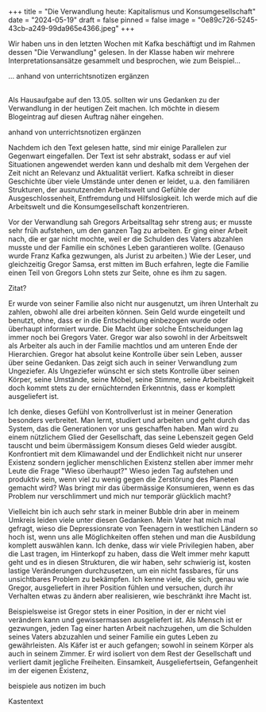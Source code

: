 +++
title = "Die Verwandlung heute: Kapitalismus und Konsumgesellschaft"
date = "2024-05-19"
draft = false
pinned = false
image = "0e89c726-5245-43cb-a249-99da965e4366.jpeg"
+++
<!--StartFragment-->

Wir haben uns in den letzten Wochen mit Kafka beschäftigt und im Rahmen dessen "Die Verwandlung" gelesen. In der Klasse haben wir mehrere Interpretationsansätze gesammelt und besprochen, wie zum Beispiel…

… anhand von unterrichtsnotizen ergänzen

\
Als Hausaufgabe auf den 13.05. sollten wir uns Gedanken zu der Verwandlung in der heutigen Zeit machen. Ich möchte in diesem Blogeintrag auf diesen Auftrag näher eingehen.

anhand von unterrichtsnotizen ergänzen

Nachdem ich den Text gelesen hatte, sind mir einige Parallelen zur Gegenwart eingefallen. Der Text ist sehr abstrakt, sodass er auf viel Situationen angewendet werden kann und deshalb mit dem Vergehen der Zeit nicht an Relevanz und Aktualität verliert. Kafka schreibt in dieser Geschichte über viele Umstände unter denen er leidet, u.a. den familiären Strukturen, der ausnutzenden Arbeitswelt und Gefühle der Ausgeschlossenheit, Entfremdung und Hilfslosigkeit. Ich werde mich auf die Arbeitswelt und die Konsumgesellschaft konzentrieren.

Vor der Verwandlung sah Gregors Arbeitsalltag sehr streng aus; er musste sehr früh aufstehen, um den ganzen Tag zu arbeiten. Er ging einer Arbeit nach, die er gar nicht mochte, weil er die Schulden des Vaters abzahlen musste und der Familie ein schönes Leben garantieren wollte. (Genauso wurde Franz Kafka gezwungen, als Jurist zu arbeiten.) Wie der Leser, und gleichzeitig Gregor Samsa, erst mitten im Buch erfahren, legte die Familie einen Teil von Gregors Lohn stets zur Seite, ohne es ihm zu sagen.

Zitat?

Er wurde von seiner Familie also nicht nur ausgenutzt, um ihren Unterhalt zu zahlen, obwohl alle drei arbeiten können. Sein Geld wurde eingeteilt und benutzt, ohne, dass er in die Entscheidung einbezogen wurde oder überhaupt informiert wurde. Die Macht über solche Entscheidungen lag immer noch bei Gregors Vater. Gregor war also sowohl in der Arbeitswelt als Arbeiter als auch in der Familie machtlos und am unteren Ende der Hierarchien. Gregor hat absolut keine Kontrolle über sein Leben, ausser über seine Gedanken. Das zeigt sich auch in seiner Verwandlung zum Ungeziefer. Als Ungeziefer wünscht er sich stets Kontrolle über seinen Körper, seine Umstände, seine Möbel, seine Stimme, seine Arbeitsfähigkeit doch kommt stets zu der ernüchternden Erkenntnis, dass er komplett ausgeliefert ist. 

Ich denke, dieses Gefühl von Kontrollverlust ist in meiner Generation besonders verbreitet. Man lernt, studiert und arbeiten und geht durch das System, das die Generationen vor uns geschaffen haben. Man wird zu einem nützlichem Glied der Gesellschaft, das seine Lebenszeit gegen Geld tauscht und beim übermässigem Konsum dieses Geld wieder ausgibt. Konfrontiert mit dem Klimawandel und der Endlichkeit nicht nur unserer Existenz sondern jeglicher menschlichen Existenz stellen aber immer mehr Leute die Frage "Wieso überhaupt?" Wieso jeden Tag aufstehen und produktiv sein, wenn viel zu wenig gegen die Zerstörung des Planeten gemacht wird? Was bringt mir das übermässige Konsumieren, wenn es das Problem nur verschlimmert und mich nur temporär glücklich macht?

Vielleicht bin ich auch sehr stark in meiner Bubble drin aber in meinem Umkreis leiden viele unter diesen Gedanken. Mein Vater hat mich mal gefragt, wieso die Depressionsrate von Teenagern in westlichen Ländern so hoch ist, wenn uns alle Möglichkeiten offen stehen und man die Ausbildung komplett auswählen kann. Ich denke, dass wir viele Privilegien haben, aber die Last tragen, im Hinterkopf zu haben, dass die Welt immer mehr kaputt geht und es in diesen Strukturen, die wir haben, sehr schwierig ist, kosten lastige Veränderungen durchzusetzen, um ein nicht fassbares, für uns unsichtbares Problem zu bekämpfen. Ich kenne viele, die sich, genau wie Gregor, ausgeliefert in ihrer Position fühlen und versuchen, durch ihr Verhalten etwas zu ändern aber realisieren, wie beschränkt ihre Macht ist. 

Beispielsweise ist Gregor stets in einer Position, in der er nicht viel verändern kann und gewissermassen ausgeliefert ist. Als Mensch ist er gezwungen, jeden Tag einer harten Arbeit nachzugehen, um die Schulden seines Vaters abzuzahlen und seiner Familie ein gutes Leben zu gewährleisten. Als Käfer ist er auch gefangen; sowohl in seinem Körper als auch in seinem Zimmer. Er wird isoliert von dem Rest der Gesellschaft und verliert damit jegliche Freiheiten. Einsamkeit, Ausgeliefertsein, Gefangenheit im der eigenen Existenz, 

beispiele aus notizen im buch

Kastentext

<!--EndFragment-->